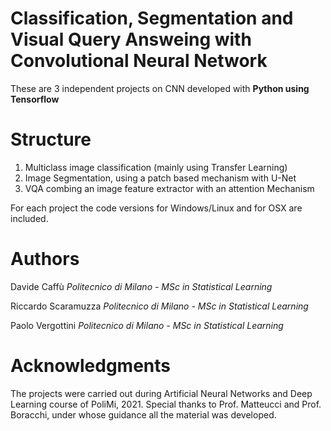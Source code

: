 # Classification, Segmentation and Visual Query Answeing with Convolutional Neural Network 

These are 3 independent projects on CNN developed with **Python using Tensorflow** 

# Structure 

1. Multiclass image classification (mainly using Transfer Learning)
2. Image Segmentation, using a patch based mechanism with U-Net
3. VQA combing an image feature extractor with an attention Mechanism

For each project the code versions for Windows/Linux and for OSX are included.


# Authors
Davide Caffù  *Politecnico di Milano - MSc in Statistical Learning*

Riccardo Scaramuzza   *Politecnico di Milano - MSc in Statistical Learning*

Paolo Vergottini      *Politecnico di Milano - MSc in Statistical Learning*

# Acknowledgments

The projects were carried out during Artificial Neural Networks and Deep Learning course of PoliMi, 2021.
Special thanks to Prof. Matteucci and Prof. Boracchi, under whose guidance all the material was developed.
